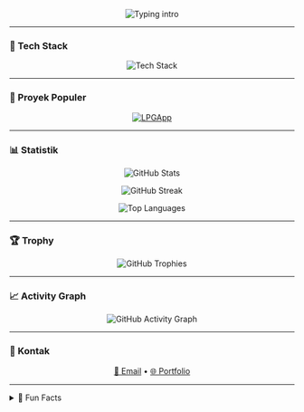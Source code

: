 <!-- PROFIL README – FINAL ADAPTIF DARK/LIGHT MODE -->

<p align="center">
  <picture>
    <!-- Dark -->
    <source media="(prefers-color-scheme: dark)" srcset="https://readme-typing-svg.demolab.com?font=JetBrains+Mono&pause=1200&color=00FFCC&center=true&vCenter=true&width=720&lines=Halo%2C+aku+Wisnu+%F0%9F%91%8B;Administrator+%7C+Tech+Explorer+%7C+Web+Dev;Clean+Code+%26+Modern+Design">
    <!-- Light -->
    <source media="(prefers-color-scheme: light)" srcset="https://readme-typing-svg.demolab.com?font=JetBrains+Mono&pause=1200&color=007ACC&center=true&vCenter=true&width=720&lines=Halo%2C+aku+Wisnu+%F0%9F%91%8B;Administrator+%7C+Tech+Explorer+%7C+Web+Dev;Clean+Code+%26+Modern+Design">
    <img alt="Typing intro" src="https://readme-typing-svg.demolab.com?font=JetBrains+Mono&pause=1200&width=720&lines=Halo%2C+aku+Wisnu+%F0%9F%91%8B">
  </picture>
</p>

---

### 🧰 Tech Stack
<p align="center">
  <picture>
    <source media="(prefers-color-scheme: dark)" srcset="https://skillicons.dev/icons?i=html,css,js,ts,tailwind,react,nextjs,nodejs,express,python,fastapi,java,spring,php,laravel,mysql,postgres,mongodb,redis,docker,git,github,linux&theme=dark">
    <source media="(prefers-color-scheme: light)" srcset="https://skillicons.dev/icons?i=html,css,js,ts,tailwind,react,nextjs,nodejs,express,python,fastapi,java,spring,php,laravel,mysql,postgres,mongodb,redis,docker,git,github,linux&theme=light">
    <img src="https://skillicons.dev/icons?i=html,css,js,ts,tailwind,react,nextjs,nodejs,express,python,fastapi,java,spring,php,laravel,mysql,postgres,mongodb,redis,docker,git,github,linux" alt="Tech Stack">
  </picture>
</p>

---

### 🌟 Proyek Populer
<p align="center">
  <a href="https://github.com/iamwisnu99/LPGApp">
    <picture>
      <source media="(prefers-color-scheme: dark)" srcset="https://github-readme-stats.vercel.app/api/pin/?username=iamwisnu99&repo=LPGApp&theme=tokyonight&hide_border=true">
      <source media="(prefers-color-scheme: light)" srcset="https://github-readme-stats.vercel.app/api/pin/?username=iamwisnu99&repo=LPGApp&theme=default&hide_border=true">
      <img alt="LPGApp" src="https://github-readme-stats.vercel.app/api/pin/?username=iamwisnu99&repo=LPGApp">
    </picture>
  </a>
</p>

---

### 📊 Statistik
<p align="center">
  <picture>
    <source media="(prefers-color-scheme: dark)" srcset="https://github-readme-stats.vercel.app/api?username=iamwisnu99&show_icons=true&theme=tokyonight&hide_border=true&count_private=true">
    <source media="(prefers-color-scheme: light)" srcset="https://github-readme-stats.vercel.app/api?username=iamwisnu99&show_icons=true&theme=default&hide_border=true&count_private=true">
    <img alt="GitHub Stats" src="https://github-readme-stats.vercel.app/api?username=iamwisnu99">
  </picture>
</p>

<p align="center">
  <picture>
    <source media="(prefers-color-scheme: dark)" srcset="https://streak-stats.demolab.com?user=iamwisnu99&theme=tokyonight&hide_border=true">
    <source media="(prefers-color-scheme: light)" srcset="https://streak-stats.demolab.com?user=iamwisnu99&theme=default&hide_border=true">
    <img alt="GitHub Streak" src="https://streak-stats.demolab.com?user=iamwisnu99">
  </picture>
</p>

<p align="center">
  <picture>
    <source media="(prefers-color-scheme: dark)" srcset="https://github-readme-stats.vercel.app/api/top-langs/?username=iamwisnu99&layout=compact&langs_count=8&theme=tokyonight&hide_border=true">
    <source media="(prefers-color-scheme: light)" srcset="https://github-readme-stats.vercel.app/api/top-langs/?username=iamwisnu99&layout=compact&langs_count=8&theme=default&hide_border=true">
    <img alt="Top Languages" src="https://github-readme-stats.vercel.app/api/top-langs/?username=iamwisnu99&layout=compact&langs_count=8">
  </picture>
</p>

---

### 🏆 Trophy
<p align="center">
  <picture>
    <source media="(prefers-color-scheme: dark)" srcset="https://github-profile-trophy.vercel.app/?username=iamwisnu99&theme=tokyonight&no-frame=true&margin-w=15&row=1">
    <source media="(prefers-color-scheme: light)" srcset="https://github-profile-trophy.vercel.app/?username=iamwisnu99&theme=flat&no-frame=true&margin-w=15&row=1">
    <img alt="GitHub Trophies" src="https://github-profile-trophy.vercel.app/?username=iamwisnu99">
  </picture>
</p>

---

### 📈 Activity Graph
<p align="center">
  <picture>
    <source media="(prefers-color-scheme: dark)" srcset="https://github-readme-activity-graph.vercel.app/graph?username=iamwisnu99&theme=tokyo-night&hide_border=true">
    <source media="(prefers-color-scheme: light)" srcset="https://github-readme-activity-graph.vercel.app/graph?username=iamwisnu99&theme=github-light&hide_border=true">
    <img alt="GitHub Activity Graph" src="https://github-readme-activity-graph.vercel.app/graph?username=iamwisnu99">
  </picture>
</p>

---

### 🤝 Kontak
<p align="center">
  <a href="mailto:primawisnu99@gmail.com">📧 Email</a> • 
  <a href="https://wisnu.dev">🌐 Portfolio</a>
</p>

---

<details>
  <summary>📝 Fun Facts</summary>
  <br/>
  • Dark mode loyalist 🌑  
  • Kopi + kode = produktif ☕💻  
  • Commit awal jarang final ✍️  
</details>
